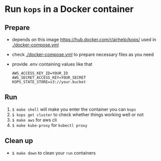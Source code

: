 # Run `kops` in a Docker container

## Prepare

- depends on this image https://hub.docker.com/r/airhelp/kops/ used in [./docker-compose.yml](./docker-compose.yml)
- check [./docker-compose.yml](./docker-compose.yml) to prepare necessary files as you need
- provide .env containing values like that

  ```
  AWS_ACCESS_KEY_ID=YOUR_ID
  AWS_SECRET_ACCESS_KEY=YOUR_SECRET
  KOPS_STATE_STORE=s3://your.bucket
  ```

## Run

1. `$ make shell` will make you enter the container you can `kops`
2. `$ kops get cluster` to check whether things working well or not
3. `$ make aws` for aws cli
4. `$ make kube-proxy` for `kubectl proxy`

## Clean up
- `$ make down` to clean your `run` containers
